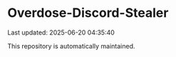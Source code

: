 # Overdose-Discord-Stealer

Last updated: 2025-06-20 04:35:40

This repository is automatically maintained.
